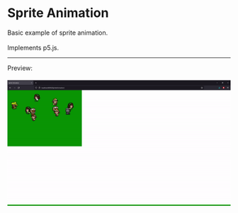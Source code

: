 # Sprite Animation
Basic example of sprite animation.<br />
<br />
Implements p5.js.<br />

---

Preview:<br />
<br />
<img src="https://raw.githubusercontent.com/gabrielvotaw/sprite-animation/master/media/animation.gif">
